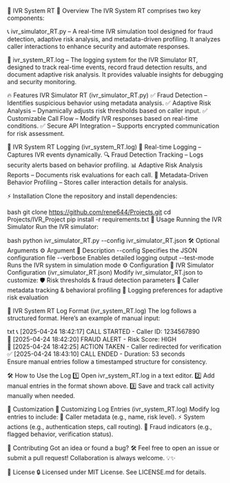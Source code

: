 🚀 IVR System RT
📌 Overview
The IVR System RT comprises two key components:

📞 ivr_simulator_RT.py – A real-time IVR simulation tool designed for fraud detection, adaptive risk analysis, and metadata-driven profiling. It analyzes caller interactions to enhance security and automate responses.

📝 ivr_system_RT.log – The logging system for the IVR Simulator RT, designed to track real-time events, record fraud detection results, and document adaptive risk analysis. It provides valuable insights for debugging and security monitoring.

🔥 Features
IVR Simulator RT (ivr_simulator_RT.py)
✅ Fraud Detection – Identifies suspicious behavior using metadata analysis. ✅ Adaptive Risk Analysis – Dynamically adjusts risk thresholds based on caller input. ✅ Customizable Call Flow – Modify IVR responses based on real-time conditions. ✅ Secure API Integration – Supports encrypted communication for risk assessment.

📝 IVR System RT Logging (ivr_system_RT.log)
📝 Real-time Logging – Captures IVR events dynamically. 🔍 Fraud Detection Tracking – Logs security alerts based on behavior profiling. 📊 Adaptive Risk Analysis Reports – Documents risk evaluations for each call. 📂 Metadata-Driven Behavior Profiling – Stores caller interaction details for analysis.

⚡ Installation
Clone the repository and install dependencies:

bash
git clone https://github.com/rene644/Projects.git
cd Projects/IVR_Project
pip install -r requirements.txt
🚀 Usage
Running the IVR Simulator
Run the IVR simulator:

bash
python ivr_simulator_RT.py --config ivr_simulator_RT.json
🛠️ Optional Arguments
⚙️ Argument	🔹 Description
--config	Specifies the JSON configuration file
--verbose	Enables detailed logging output
--test-mode	Runs the IVR system in simulation mode
⚙️ Configuration
📌 IVR Simulator Configuration (ivr_simulator_RT.json)
Modify ivr_simulator_RT.json to customize: 🛡️ Risk thresholds & fraud detection parameters 📝 Caller metadata tracking & behavioral profiling 🔧 Logging preferences for adaptive risk evaluation

📝 IVR System RT Log Format (ivr_system_RT.log)
The log follows a structured format. Here’s an example of manual input:

txt
📞 [2025-04-24 18:42:17] CALL STARTED - Caller ID: 1234567890  
🚨 [2025-04-24 18:42:20] FRAUD ALERT - Risk Score: HIGH  
🔄 [2025-04-24 18:42:25] ACTION TAKEN - Caller redirected for verification  
✅ [2025-04-24 18:43:10] CALL ENDED - Duration: 53 seconds  
Ensure manual entries follow a timestamped structure for consistency.

🛠️ How to Use the Log
1️⃣ Open ivr_system_RT.log in a text editor. 2️⃣ Add manual entries in the format shown above. 3️⃣ Save and track call activity manually when needed.

💯 Customization
📂 Customizing Log Entries (ivr_system_RT.log)
Modify log entries to include: 👤 Caller metadata (e.g., name, risk level). ⚡ System actions (e.g., authentication steps, call routing). 🚨 Fraud indicators (e.g., flagged behavior, verification status).

🎯 Contributing
Got an idea or found a bug? 🛠️ Feel free to open an issue or submit a pull request! Collaboration is always welcome. 💡✨

📜 License
🔒 Licensed under MIT License. See LICENSE.md for details.
